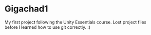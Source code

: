 # Gigachad1
 My first project following the Unity Essentials course.
Lost project files before I learned how to use git correctly. :(
